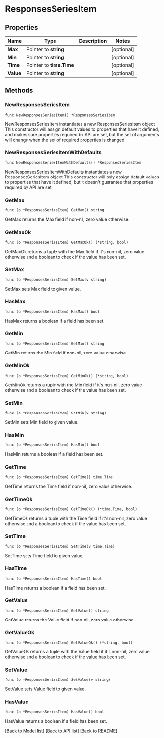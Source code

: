 # ResponsesSeriesItem

## Properties

Name | Type | Description | Notes
------------ | ------------- | ------------- | -------------
**Max** | Pointer to **string** |  | [optional] 
**Min** | Pointer to **string** |  | [optional] 
**Time** | Pointer to **time.Time** |  | [optional] 
**Value** | Pointer to **string** |  | [optional] 

## Methods

### NewResponsesSeriesItem

`func NewResponsesSeriesItem() *ResponsesSeriesItem`

NewResponsesSeriesItem instantiates a new ResponsesSeriesItem object
This constructor will assign default values to properties that have it defined,
and makes sure properties required by API are set, but the set of arguments
will change when the set of required properties is changed

### NewResponsesSeriesItemWithDefaults

`func NewResponsesSeriesItemWithDefaults() *ResponsesSeriesItem`

NewResponsesSeriesItemWithDefaults instantiates a new ResponsesSeriesItem object
This constructor will only assign default values to properties that have it defined,
but it doesn't guarantee that properties required by API are set

### GetMax

`func (o *ResponsesSeriesItem) GetMax() string`

GetMax returns the Max field if non-nil, zero value otherwise.

### GetMaxOk

`func (o *ResponsesSeriesItem) GetMaxOk() (*string, bool)`

GetMaxOk returns a tuple with the Max field if it's non-nil, zero value otherwise
and a boolean to check if the value has been set.

### SetMax

`func (o *ResponsesSeriesItem) SetMax(v string)`

SetMax sets Max field to given value.

### HasMax

`func (o *ResponsesSeriesItem) HasMax() bool`

HasMax returns a boolean if a field has been set.

### GetMin

`func (o *ResponsesSeriesItem) GetMin() string`

GetMin returns the Min field if non-nil, zero value otherwise.

### GetMinOk

`func (o *ResponsesSeriesItem) GetMinOk() (*string, bool)`

GetMinOk returns a tuple with the Min field if it's non-nil, zero value otherwise
and a boolean to check if the value has been set.

### SetMin

`func (o *ResponsesSeriesItem) SetMin(v string)`

SetMin sets Min field to given value.

### HasMin

`func (o *ResponsesSeriesItem) HasMin() bool`

HasMin returns a boolean if a field has been set.

### GetTime

`func (o *ResponsesSeriesItem) GetTime() time.Time`

GetTime returns the Time field if non-nil, zero value otherwise.

### GetTimeOk

`func (o *ResponsesSeriesItem) GetTimeOk() (*time.Time, bool)`

GetTimeOk returns a tuple with the Time field if it's non-nil, zero value otherwise
and a boolean to check if the value has been set.

### SetTime

`func (o *ResponsesSeriesItem) SetTime(v time.Time)`

SetTime sets Time field to given value.

### HasTime

`func (o *ResponsesSeriesItem) HasTime() bool`

HasTime returns a boolean if a field has been set.

### GetValue

`func (o *ResponsesSeriesItem) GetValue() string`

GetValue returns the Value field if non-nil, zero value otherwise.

### GetValueOk

`func (o *ResponsesSeriesItem) GetValueOk() (*string, bool)`

GetValueOk returns a tuple with the Value field if it's non-nil, zero value otherwise
and a boolean to check if the value has been set.

### SetValue

`func (o *ResponsesSeriesItem) SetValue(v string)`

SetValue sets Value field to given value.

### HasValue

`func (o *ResponsesSeriesItem) HasValue() bool`

HasValue returns a boolean if a field has been set.


[[Back to Model list]](../README.md#documentation-for-models) [[Back to API list]](../README.md#documentation-for-api-endpoints) [[Back to README]](../README.md)


